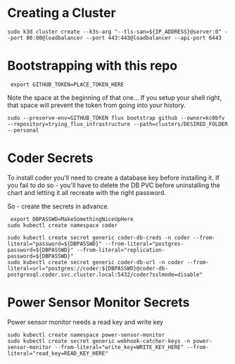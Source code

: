# Creating a Cluster

`sudo k3d cluster create --k3s-arg "--tls-san=${IP_ADDRESS}@server:0" --port 80:80@loadbalancer --port 443:443@loadbalancer --api-port 6443`

# Bootstrapping with this repo

` export GITHUB_TOKEN=PLACE_TOKEN_HERE`

Note the space at the beginning of that one...  If you setup your shell right, that space will prevent the token from going into your history.

`sudo --preserve-env=GITHUB_TOKEN flux bootstrap github --owner=kc0bfv --repository=trying_flux_infrastructure --path=clusters/DESIRED_FOLDER --personal`

# Coder Secrets

To install coder you'll need to create a database key before installing it.  If you fail to do so - you'll have to delete the DB PVC before uninstalling the chart and letting it all recreate with the right password.

So - create the secrets in advance.

```
 export DBPASSWD=MakeSomethingNiceUpHere
sudo kubectl create namespace coder

sudo kubectl create secret generic coder-db-creds -n coder --from-literal="password=${DBPASSWD}" --from-literal="postgres-password=${DBPASSWD}" --from-literal="replication-password=${DBPASSWD}"
sudo kubectl create secret generic coder-db-url -n coder --from-literal=url="postgres://coder:${DBPASSWD}@coder-db-postgresql.coder.svc.cluster.local:5432/coder?sslmode=disable"
```

# Power Sensor Monitor Secrets

Power sensor monitor needs a read key and write key

```
sudo kubectl create namespace power-sensor-monitor
sudo kubectl create secret generic webhook-catcher-keys -n power-sensor-monitor --from-literal="write_key=WRITE_KEY_HERE" --from-literal="read_key=READ_KEY_HERE"
```
